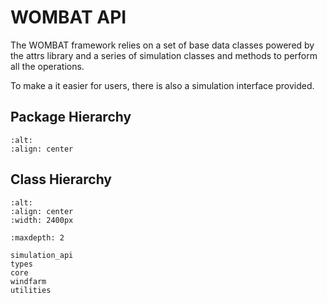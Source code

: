 # WOMBAT API

The WOMBAT framework relies on a set of base data classes powered by the attrs
library and a series of simulation classes and methods to perform all the operations.

To make a it easier for users, there is also a simulation interface provided.

## Package Hierarchy

```{image} ../images/package_hierarchy.svg
:alt:
:align: center
```

## Class Hierarchy

```{image} ../images/class_diagram.svg
:alt:
:align: center
:width: 2400px
```

```{toctree}
:maxdepth: 2

simulation_api
types
core
windfarm
utilities
```
